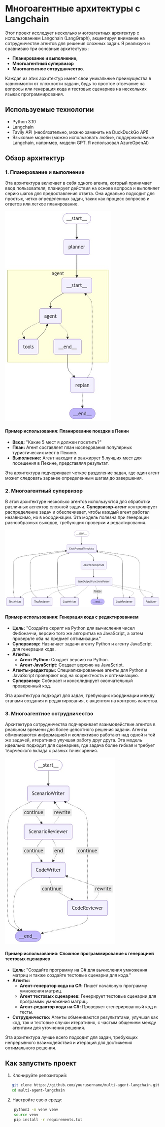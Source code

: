 # Многоагентные архитектуры с Langchain

Этот проект исследует несколько многоагентных архитектур с использованием Langchain (LangGraph), акцентируя внимание на сотрудничестве агентов для решения сложных задач. Я реализую и сравниваю три основные архитектуры:
- **Планирование и выполнение**,
- **Многоагентный супервизор**
- **Многоагентное сотрудничество**.

Каждая из этих архитектур имеет свои уникальные преимущества в зависимости от сложности задачи, будь то простое отвечание на вопросы или генерация кода и тестовых сценариев на нескольких языках программирования.

## Используемые технологии
- Python 3.10
- Langchain
- Tavily API (необязательно, можно заменить на DuckDuckGo API)
- Языковые модели (можно использовать любые, поддерживаемые Langchain, например, модели GPT. Я использовал AzureOpenAI)

## Обзор архитектур

### 1. Планирование и выполнение

Эта архитектура включает в себя одного агента, который принимает ввод пользователя, планирует действия на основе вопроса и выполняет серию шагов для предоставления ответа. Она идеально подходит для простых, четко определенных задач, таких как процесс вопросов и ответов или легкое планирование.

![Планирование-Выполнение](images/plan_execute.jpeg "Планирование-Выполнение")

#### Пример использования: Планирование поездки в Пекин
- **Ввод:** "Какие 5 мест я должен посетить?"
- **План:** Агент составляет план исследования популярных туристических мест в Пекине.
- **Выполнение:** Агент находит и ранжирует 5 лучших мест для посещения в Пекине, представляя результат.

Эта архитектура подчеркивает четкое разделение задач, где один агент может следовать заранее определенным шагам до завершения.

### 2. Многоагентный супервизор

В этой архитектуре несколько агентов используются для обработки различных аспектов сложной задачи. **Супервизор-агент** контролирует распределение задач и обеспечивает, чтобы каждый агент работал независимо, но в координации. Эта модель полезна при генерации разнообразных выходов, требующих проверки и редактирования.

![Супервизор](images/supervisor.jpeg "Супервизор")

#### Пример использования: Генерация кода с редактированием
- **Цель:** "Создайте скрипт на Python для вычисления чисел Фибоначчи, версию того же алгоритма на JavaScript, а затем проверьте оба на предмет оптимизации."
- **Супервизор:** Назначает задачи агенту Python и агенту JavaScript для генерации кода.
- **Агенты:**
  - **Агент Python:** Создает версию на Python.
  - **Агент JavaScript:** Создает версию на JavaScript.
- **Агенты-редакторы:** Специализированные агенты для Python и JavaScript проверяют код на корректность и оптимизацию.
- **Супервизор:** Собирает и консолидирует окончательный проверенный код.

Эта архитектура подходит для задач, требующих координации между этапами создания и редактирования, с акцентом на контроль качества.

### 3. Многоагентное сотрудничество

Архитектура сотрудничества подчеркивает взаимодействие агентов в реальном времени для более целостного решения задачи. Агенты обмениваются информацией и коллективно работают над одной и той же задачей, итеративно улучшая работу друг друга. Эта модель идеально подходит для сценариев, где задача более гибкая и требует творческого вклада с разных точек зрения.

![Сотрудничество](images/collaboration.jpeg "Сотрудничество")

#### Пример использования: Сложное программирование с генерацией тестовых сценариев
- **Цель:** "Создайте программу на C# для вычисления умножения матриц и также создайте тестовые сценарии для кода."
- **Агенты:**
  - **Агент-генератор кода на C#:** Пишет начальную программу умножения матриц.
  - **Агент тестовых сценариев:** Генерирует тестовые сценарии для программы умножения матриц.
  - **Агент-редактор кода на C#:** Проверяет сгенерированный код и тесты.
- **Сотрудничество:** Агенты обмениваются результатами, улучшая как код, так и тестовые случаи итеративно, с частым общением между агентами для уточнения решения.

Эта архитектура лучше всего подходит для задач, требующих непрерывного взаимодействия и итераций для достижения оптимального решения.

## Как запустить проект

1. Клонируйте репозиторий:
```bash
   git clone https://github.com/yourusername/multi-agent-langchain.git
   cd multi-agent-langchain
```

2. Настройте свою среду:
```bash
    python3 -m venv venv
    source venv
    pip install -r requirements.txt
```